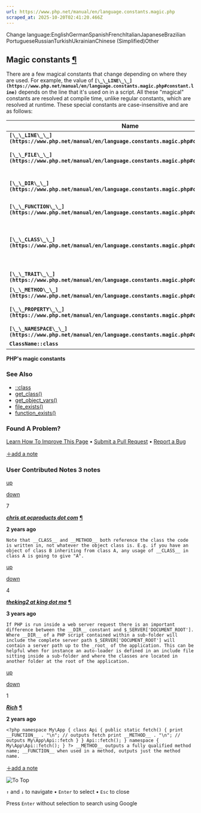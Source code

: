 ```yaml
---
url: https://www.php.net/manual/en/language.constants.magic.php
scraped_at: 2025-10-20T02:41:20.466Z
---
```


Change language:EnglishGermanSpanishFrenchItalianJapaneseBrazilian PortugueseRussianTurkishUkrainianChinese (Simplified)Other

## Magic constants [¶](https://www.php.net/manual/en/language.constants.magic.php\#language.constants.magic)

There are a few magical constants that change depending on
where they are used. For example, the value of
**`[\_\_LINE\_\_](https://www.php.net/manual/en/language.constants.magic.php#constant.line)`** depends on the line that it's
used on in a script. All these "magical" constants are resolved
at compile time, unlike regular constants, which are resolved at runtime.
These special constants are case-insensitive and are as follows:


| Name | Description |
| --- | --- |
| **`[\_\_LINE\_\_](https://www.php.net/manual/en/language.constants.magic.php#constant.line)`** | The current line number of the file. |
| **`[\_\_FILE\_\_](https://www.php.net/manual/en/language.constants.magic.php#constant.file)`** | The full path and filename of the file with symlinks resolved. If used inside an include,<br> the name of the included file is returned. |
| **`[\_\_DIR\_\_](https://www.php.net/manual/en/language.constants.magic.php#constant.dir)`** | The directory of the file. If used inside an include,<br> the directory of the included file is returned. This is equivalent<br> to `dirname(__FILE__)`. This directory name<br> does not have a trailing slash unless it is the root directory. |
| **`[\_\_FUNCTION\_\_](https://www.php.net/manual/en/language.constants.magic.php#constant.function)`** | The function name, or `{closure}` for anonymous functions. |
| **`[\_\_CLASS\_\_](https://www.php.net/manual/en/language.constants.magic.php#constant.class)`** | The class name. The class name includes the namespace<br> it was declared in (e.g. `Foo\Bar`).<br> When used inside a trait method,<br> **`[\_\_CLASS\_\_](https://www.php.net/manual/en/language.constants.magic.php#constant.class)`** is the name of the class the trait<br> is used in. |
| **`[\_\_TRAIT\_\_](https://www.php.net/manual/en/language.constants.magic.php#constant.trait)`** | The trait name. The trait name includes the namespace<br> it was declared in (e.g. `Foo\Bar`). |
| **`[\_\_METHOD\_\_](https://www.php.net/manual/en/language.constants.magic.php#constant.method)`** | The class method name. |
| **`[\_\_PROPERTY\_\_](https://www.php.net/manual/en/language.constants.magic.php#constant.property)`** | Only valid inside a<br> [property hook](https://www.php.net/manual/en/language.oop5.property-hooks.php).<br> It is equal to the name of the property. |
| **`[\_\_NAMESPACE\_\_](https://www.php.net/manual/en/language.constants.magic.php#constant.namespace)`** | The name of the current namespace. |
| **`ClassName::class`** | The fully qualified class name. |

**PHP's magic constants**

### See Also

- [::class](https://www.php.net/manual/en/language.oop5.basic.php#language.oop5.basic.class.class)
- [get\_class()](https://www.php.net/manual/en/function.get-class.php)
- [get\_object\_vars()](https://www.php.net/manual/en/function.get-object-vars.php)
- [file\_exists()](https://www.php.net/manual/en/function.file-exists.php)
- [function\_exists()](https://www.php.net/manual/en/function.function-exists.php)

### Found A Problem?

[Learn How To Improve This Page](https://github.com/php/doc-base/blob/master/README.md "This will take you to our contribution guidelines on GitHub")
•
[Submit a Pull Request](https://github.com/php/doc-en/blob/master/language/constants.xml)
•
[Report a Bug](https://github.com/php/doc-en/issues/new?body=From%20manual%20page:%20https:%2F%2Fphp.net%2Flanguage.constants.magic%0A%0A---)

[＋add a note](https://www.php.net/manual/add-note.php?sect=language.constants.magic&repo=en&redirect=https://www.php.net/manual/en/language.constants.magic.php)

### User Contributed Notes 3 notes

[up](https://www.php.net/manual/vote-note.php?id=128527&page=language.constants.magic&vote=up "Vote up!")

[down](https://www.php.net/manual/vote-note.php?id=128527&page=language.constants.magic&vote=down "Vote down!")

7


[**_chris at ocproducts dot com_**](https://www.php.net/manual/en/language.constants.magic.php#128527) [¶](https://www.php.net/manual/en/language.constants.magic.php#128527)

**2 years ago**

`Note that __CLASS__ and __METHOD__ both reference the class the code is written in, not whatever the object class is. E.g. if you have an object of class B inheriting from class A, any usage of __CLASS__ in class A is going to give "A".`

[up](https://www.php.net/manual/vote-note.php?id=127252&page=language.constants.magic&vote=up "Vote up!")

[down](https://www.php.net/manual/vote-note.php?id=127252&page=language.constants.magic&vote=down "Vote down!")

4


[**_theking2 at king dot ma_**](https://www.php.net/manual/en/language.constants.magic.php#127252) [¶](https://www.php.net/manual/en/language.constants.magic.php#127252)

**3 years ago**

`If PHP is run inside a web server request there is an important difference between the __DIR__ constant and $_SERVER['DOCUMENT_ROOT'].
Where __DIR__ of a PHP script contained within a sub-folder will include the complete server path $_SERVER['DOCUMENT_ROOT'] will contain a server path up to the _root_ of the application. This can be helpful when for instance an auto-loader is defined in an include file sitting inside a sub-folder and where the classes are located in another folder at the root of the application.`

[up](https://www.php.net/manual/vote-note.php?id=128655&page=language.constants.magic&vote=up "Vote up!")

[down](https://www.php.net/manual/vote-note.php?id=128655&page=language.constants.magic&vote=down "Vote down!")

1


[**_Rich_**](https://www.php.net/manual/en/language.constants.magic.php#128655) [¶](https://www.php.net/manual/en/language.constants.magic.php#128655)

**2 years ago**

`<?php
namespace My\App {
class Api {
    public static fetch() {
      print __FUNCTION__ . "\n"; // outputs fetch
      print __METHOD__ . "\n"; // outputs My\App\Api::fetch
    }
}
Api::fetch();
}
namespace {
My\App\Api::fetch();
}
?>
__METHOD__ outputs a fully qualified method name; __FUNCTION__ when used in a method, outputs just the method name.`

[＋add a note](https://www.php.net/manual/add-note.php?sect=language.constants.magic&repo=en&redirect=https://www.php.net/manual/en/language.constants.magic.php)

![To Top](https://www.php.net/images/to-top@2x.png)

`↑` and `↓` to navigate •
`Enter` to select •
`Esc` to close


Press `Enter` without
selection to search using Google